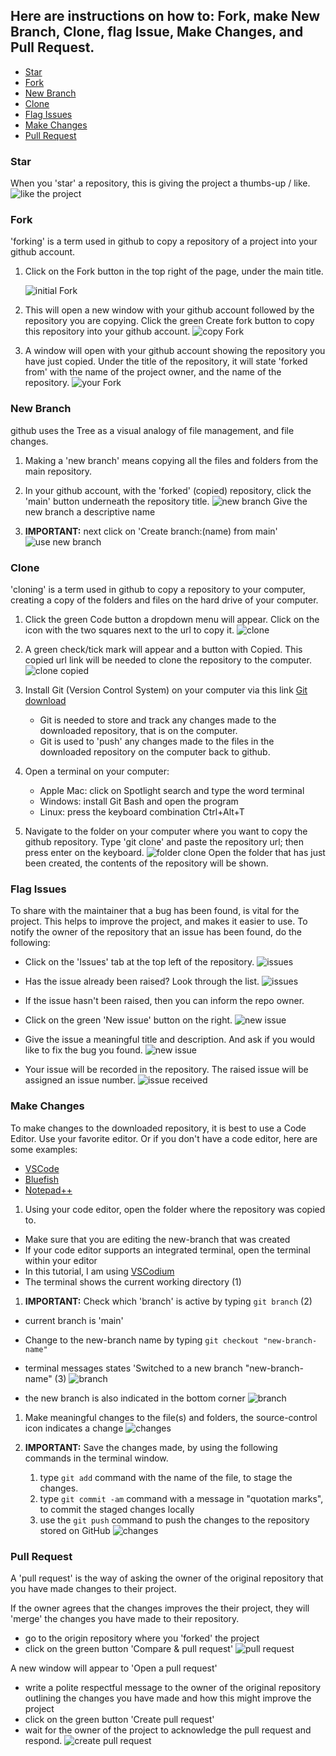 ## Here are instructions on how to: Fork, make New Branch, Clone, flag Issue, Make Changes, and Pull Request.

- [Star](#star)
- [Fork](#fork)
- [New Branch](#new-branch)
- [Clone](#clone)
- [Flag Issues](#flag-issues)
- [Make Changes](#make-changes)
- [Pull Request](#pull-request)

### Star

When you 'star' a repository, this is giving the project a thumbs-up / like.
![like the project](images/01starrepo.png)

### Fork

'forking' is a term used in github to copy a repository of a project into your github account.

1. Click on the Fork button in the top right of the page, under the main title.

   ![initial Fork](images/02forkrepo1.png)

1. This will open a new window with your github account followed by the repository you are copying. Click the green Create fork button to copy this repository into your github account.
   ![copy Fork](images/02forkrepo2.png)

1. A window will open with your github account showing the repository you have just copied. Under the title of the repository, it will state 'forked from' with the name of the project owner, and the name of the repository.
   ![your Fork](images/02forkrepo3.png)

### New Branch

github uses the Tree as a visual analogy of file management, and file changes.

1. Making a 'new branch' means copying all the files and folders from the main repository.

1. In your github account, with the 'forked' (copied) repository, click the 'main' button underneath the repository title.
   ![new branch](images/04newbranch1.png)
   Give the new branch a descriptive name

1. **IMPORTANT:** next click on 'Create branch:(name) from main'
   ![use new branch](images/04newbranch2.png)

### Clone

'cloning' is a term used in github to copy a repository to your computer, creating a copy of the folders and files on the hard drive of your computer.

1. Click the green Code button a dropdown menu will appear. Click on the icon with the two squares next to the url to copy it.
   ![clone](images/03clonerepo1.png)

1. A green check/tick mark will appear and a button with Copied. This copied url link will be needed to clone the repository to the computer.
   ![clone copied](images/03clonerepo2.png)

1. Install Git (Version Control System) on your computer via this link [Git download](https://git-scm.com/download)

   - Git is needed to store and track any changes made to the downloaded repository, that is on the computer.
   - Git is used to 'push' any changes made to the files in the downloaded repository on the computer back to github.

1. Open a terminal on your computer:

   - Apple Mac: click on Spotlight search and type the word terminal
   - Windows: install Git Bash and open the program
   - Linux: press the keyboard combination Ctrl+Alt+T

1. Navigate to the folder on your computer where you want to copy the github repository. Type 'git clone' and paste the repository url; then press enter on the keyboard.
   ![folder clone](images/03clonerepo3.png)
   Open the folder that has just been created, the contents of the repository will be shown.

### Flag Issues

To share with the maintainer that a bug has been found, is vital for the project. This helps to improve the project, and makes it easier to use.
To notify the owner of the repository that an issue has been found, do the following:

- Click on the 'Issues' tab at the top left of the repository.
  ![issues](images/06issues1a.png)

- Has the issue already been raised? Look through the list.
  ![issues](images/06issues2.png)

- If the issue hasn't been raised, then you can inform the repo owner.
- Click on the green 'New issue' button on the right.
  ![new issue](images/06issues3a.png)

- Give the issue a meaningful title and description. And ask if you would like to fix the bug you found.
  ![new issue](images/06issues4.png)

- Your issue will be recorded in the repository. The raised issue will be assigned an issue number.
  ![issue received](images/06issues5.png)

### Make Changes

To make changes to the downloaded repository, it is best to use a Code Editor. Use your favorite editor. Or if you don't have a code editor, here are some examples:

- [VSCode](https://code.visualstudio.com/)
- [Bluefish](https://bluefish.openoffice.nl)
- [Notepad++](https://notpad-plus.org)

1. Using your code editor, open the folder where the repository was copied to.

- Make sure that you are editing the new-branch that was created
- If your code editor supports an integrated terminal, open the terminal within your editor
- In this tutorial, I am using [VSCodium](https://vscodium.com)
- The terminal shows the current working directory (1)

1. **IMPORTANT:** Check which 'branch' is active by typing `git branch` (2)

- current branch is 'main'

- Change to the new-branch name by typing `git checkout "new-branch-name" `

- terminal messages states 'Switched to a new branch "new-branch-name" (3)
  ![branch](images/04newbranch3.png)

- the new branch is also indicated in the bottom corner
  ![branch](images/04newbranch4.png)

1. Make meaningful changes to the file(s) and folders, the source-control icon indicates a change
   ![changes](images/05sourcecontrol.png)

1. **IMPORTANT:** Save the changes made, by using the following commands in the terminal window.
   1. type `git add` command with the name of the file, to stage the changes.
   2. type `git commit -am` command with a message in "quotation marks", to commit the staged changes locally
   3. use the `git push` command to push the changes to the repository stored on GitHub
      ![changes](images/05makechanges3.png)

### Pull Request

A 'pull request' is the way of asking the owner of the original repository that you have made changes to their project.

If the owner agrees that the changes improves the their project, they will 'merge' the changes you have made to their repository.

- go to the origin repository where you 'forked' the project
- click on the green button 'Compare & pull request'
  ![pull request](images/06pullrequest1.png)

A new window will appear to 'Open a pull request'

- write a polite respectful message to the owner of the original repository outlining the changes you have made and how this might improve the project
- click on the green button 'Create pull request'
- wait for the owner of the project to acknowledge the pull request and respond.
  ![create pull request](images/06pullrequest2.png)
